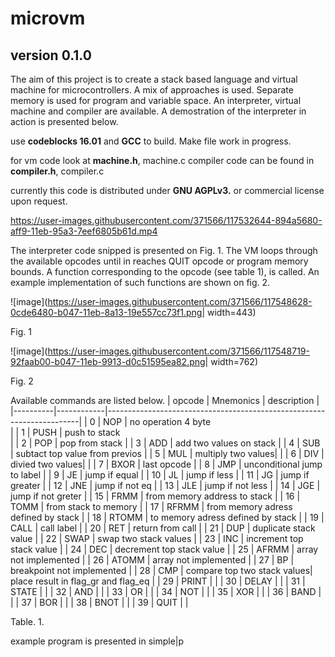 # microvm
## version 0.1.0
The aim of this project is to create a stack based language and virtual machine for microcontrollers. A mix of approaches is used. 
Separate memory is used for program and variable space. An interpreter, virtual machine and compiler are available. A demostration of the interpreter in action is presented below.

use **codeblocks 16.01**  and **GCC** to build.  Make file work in progress.

for vm code look at **machine.h**, machine.c
compiler code can be found in **compiler.h**, compiler.c

currently this code is distributed under **GNU AGPLv3.** or commercial license upon request.


https://user-images.githubusercontent.com/371566/117532644-894a5680-aff9-11eb-95a3-7eef6805b61d.mp4

The interpreter code snipped is presented on Fig. 1. The VM loops through the available opcodes until in reaches QUIT opcode or program memory bounds. A function corresponding to the opcode (see table 1), is called. An example implementation of such functions are shown on fig. 2.

![image](https://user-images.githubusercontent.com/371566/117548628-0cde6480-b047-11eb-8a13-19e557cc73f1.png| width=443)

Fig. 1

![image](https://user-images.githubusercontent.com/371566/117548719-92faab00-b047-11eb-9913-d0c51595ea82.png| width=762)

Fig. 2

Available commands are listed below.
|   opcode |  Mnemonics |      description |
|----------|------------|-----------------------------------------------------------------------|
|     0  |  NOP      |       no operation 4 byte <BR>											|
|     1  |  PUSH     |      push to stack  <BR>                                                 |
|     2  |  POP      |       pop from stack                                                     |
|     3  |  ADD      |       add two values on stack                                            |
|     4  |  SUB      |       subtact top value from previos                                     |
|     5  |  MUL      |       multiply two values|                                               |
|     6  |  DIV      |       divied two values|                                                 |
|     7  |  BXOR     |       last opcode                                                        |
|     8  |  JMP      |       unconditional jump to label                                        |
|     9  |  JE       |       jump if equal                                                      |
|     10 |  JL       |       jump if less                                                       |
|     11 |  JG       |       jump if greater                                                    |
|     12 |  JNE      |       jump if not eq                                                     |
|     13 |  JLE      |       jump if not less                                                   |
|     14 |  JGE      |       jump if not greter                                                 |
|     15 |  FRMM     |       from memory address to stack                                       |
|     16 |  TOMM     |       from stack to memory                                               |
|     17 |  RFRMM    |       from memory adress defined by stack                                |
|     18 |  RTOMM    |       to memory adress defined by stack                                  |
|     19 |  CALL     |       call label                                                         |
|     20 |  RET      |       return from call                                                   |
|     21 |  DUP      |       duplicate stack value                                              |
|     22 |  SWAP     |       swap two stack values                                              |
|     23 |  INC      |       increment top stack value                                          |
|     24 |  DEC      |       decrement top stack value                                          |
|     25 |  AFRMM    |       array not implemented                                              |
|     26 |  ATOMM    |       array not implemented                                              |
|     27 |  BP       |       breakpoint not implemented                                         |
|     28 |  CMP      |       compare top two stack values| place result in flag_gr and flag_eq  |
|     29 |  PRINT    |                                                                          |
|     30 |  DELAY    |                                                                          |
|     31 |  STATE    |                                                                          |
|     32 |  AND      |                                                                          |
|     33 |  OR       |                                                                          |
|     34 |  NOT      |                                                                          |
|     35 |  XOR      |                                                                          |
|     36 |  BAND     |                                                                          |
|     37 |  BOR      |                                                                          |
|     38 |  BNOT     |                                                                          |
|     39 |  QUIT     |                                                                          |

Table. 1.
      
example program is presented in simple|p
